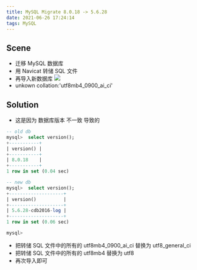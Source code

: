 ```yaml
---
title: MySQL Migrate 8.0.18 -> 5.6.28
date: 2021-06-26 17:24:14
tags: MySQL
---
```


## Scene
- 迁移 MySQL 数据库
- 用 Navicat 转储 SQL 文件
- 再导入新数据库
![](/images/mysqlMigrate8-0-18to5-6-28/Snipaste_2021-06-26_17-30-25.png)
- unkown collation:'utf8mb4_0900_ai_ci'
## Solution
- 这是因为 数据库版本 不一致 导致的


```SQL
-- old db
mysql>  select version();
+-----------+
| version() |
+-----------+
| 8.0.18    |
+-----------+
1 row in set (0.04 sec)
```
```SQL
-- new db
mysql>  select version();
+--------------------+
| version()          |
+--------------------+
| 5.6.28-cdb2016-log |
+--------------------+
1 row in set (0.06 sec)

mysql> 
```
- 把转储 SQL 文件中的所有的 utf8mb4_0900_ai_ci 替换为 utf8_general_ci 
- 把转储 SQL 文件中的所有的 utf8mb4 替换为 utf8
- 再次导入即可
